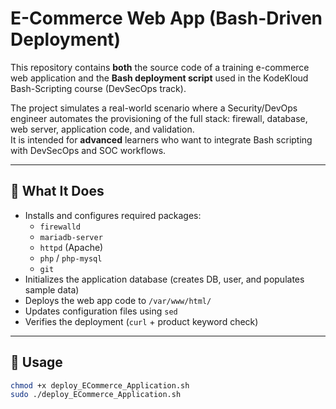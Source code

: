 # E-Commerce Web App (Bash-Driven Deployment)

This repository contains **both** the source code of a training e-commerce web application and the **Bash deployment script** used in the KodeKloud Bash-Scripting course (DevSecOps track).

The project simulates a real-world scenario where a Security/DevOps engineer automates the provisioning of the full stack: firewall, database, web server, application code, and validation.  
It is intended for **advanced** learners who want to integrate Bash scripting with DevSecOps and SOC workflows.

---

## 🚀 What It Does

- Installs and configures required packages:
  - `firewalld`
  - `mariadb-server`
  - `httpd` (Apache)
  - `php` / `php-mysql`
  - `git`
- Initializes the application database (creates DB, user, and populates sample data)
- Deploys the web app code to `/var/www/html/`
- Updates configuration files using `sed`
- Verifies the deployment (`curl` + product keyword check)

---

## 🔧 Usage

```bash
chmod +x deploy_ECommerce_Application.sh
sudo ./deploy_ECommerce_Application.sh
